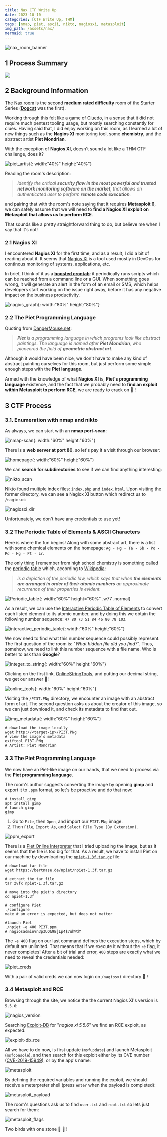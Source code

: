 ```yaml
---
title: Nax CTF Write Up
date: 2023-10-10
categories: [CTF Write Up, THM]
tags: [nmap, piet, ascii, nikto, nagiosxi, metasploit]
img_path: /assets/nax/
mermaid: true
---
```

![nax_room_banner](nax_banner.png)

## 1 Process Summary

[![](https://mermaid.ink/img/pako:eNpNksFq20AQhl9l2V4UiFPHJXHQIaBIChVtbSPJ0MBettqRvFiaFasVdbH9Irn03LfrI3QkN0GX5Wf_b5Z_ZvbIC6OA-7yszc9iJ61jX1OBAotadl0EJbOgWOes2YP_oZzP2cT6Uffw7s3n5VCn1a0XY9-AlU4bvPJ9f8AGY-FtwGqjdMHiGhpA1wlM0EEFllSQhUky5e-8bPsUJWkc5us0iTOBHzUqONy0u5Y0ykqb7qCHEgo5VNx7n5MoilfsreqFuE3yKb_ZrKoJt_SCPA_CLyzbps9BGAtcjY-x7wkriOkm7IOXrtc5C8IwzigC-_v79c94vDNj07OZocT_5ezxhI2kkKj3zgg8UfMXbjFy92NY4syp0g1xrQZH0PICLUenASe7tjZ6cB4E8mtOU22kVrSuIyVhgrsdzVFwn6SSdi-4wDNxsncm-4UF953t4Zr3rZIOIi0rKxvul7Lu6BaUdsZ-u-x__Abnf9IItjU?type=png)](https://mermaid.live/edit#pako:eNpNksFq20AQhl9l2V4UiFPHJXHQIaBIChVtbSPJ0MBettqRvFiaFasVdbH9Irn03LfrI3QkN0GX5Wf_b5Z_ZvbIC6OA-7yszc9iJ61jX1OBAotadl0EJbOgWOes2YP_oZzP2cT6Uffw7s3n5VCn1a0XY9-AlU4bvPJ9f8AGY-FtwGqjdMHiGhpA1wlM0EEFllSQhUky5e-8bPsUJWkc5us0iTOBHzUqONy0u5Y0ykqb7qCHEgo5VNx7n5MoilfsreqFuE3yKb_ZrKoJt_SCPA_CLyzbps9BGAtcjY-x7wkriOkm7IOXrtc5C8IwzigC-_v79c94vDNj07OZocT_5ezxhI2kkKj3zgg8UfMXbjFy92NY4syp0g1xrQZH0PICLUenASe7tjZ6cB4E8mtOU22kVrSuIyVhgrsdzVFwn6SSdi-4wDNxsncm-4UF953t4Zr3rZIOIi0rKxvul7Lu6BaUdsZ-u-x__Abnf9IItjU)

## 2 Background Information

The [Nax room](https://tryhackme.com/room/nax) is the second **medium rated difficulty** room of the Starter Series ([**Dogcat**](https://cspanias.github.io/posts/Dogcat-Write-Up-(2023)/) was the first). 

Working through this felt like a game of [Cluedo](https://en.wikipedia.org/wiki/Cluedo), in a sense that it did not require much pentest tooling usage, but mostly searching constantly for clues. Having said that, I did enjoy working on this room, as I learned a lot of new things such as the **Nagios XI** monitoring tool, some **chemistry**, and the abstract artist **Piet Mondrian**.

With the exception of **Nagios XI**, doesn't sound a lot like a THM CTF challenge, does it?

![piet_artist](piet_artist.png){: width:"40%" height:"40%"}

Reading the room's description:

>_Identify the critical **security flaw in the most powerful and trusted network monitoring software on the market**, that allows an authenticated user to perform **remote code execution**._

and pairing that with the room's note saying that it requires **Metasploit 6**, we can safely assume that we will need to **find a Nagios XI exploit on Metasploit that allows us to perform RCE**. 

That sounds like a pretty straightforward thing to do, but believe me when I say that it's not!

### 2.1 Nagios XI

I encountered **Nagios XI** for the first time, and as a result, I did a bit of reading about it. It seems that [Nagios XI](https://www.edureka.co/blog/nagios-tutorial/) is a tool used mostly in DevOps for continous monitoring of systems, applications, etc. 

In brief, I think of it as a **[boosted crontab](https://man7.org/linux/man-pages/man5/crontab.5.html)**: it periodically runs scripts which can be reached from a command line or a GUI. When something goes wrong, it will generate an alert in the form of an email or SMS, which helps developers start working on the issue right away, before it has any negative impact on the business productivity.

![nagios_graph](Nagios-Working-nagios-Tutorial-Edureka-3.png){: width:"80%" height:"80%"}

### 2.2 The Piet Programming Language

Quoting from [DangerMouse.net](https://www.dangermouse.net/esoteric/piet.html):
>_**Piet** is a programming language in which programs look like abstract paintings. The language is named after **Piet Mondrian**, who pioneered the field of **geometric abstract art**._

Although it would have been nice, we don't have to make any kind of abstract painting ourselves for this room, but just perform some simple enough steps with the **Piet language**.

Armed with the knowledge of what **Nagios XI** is, **Piet's programming language** existence, and the fact that we probably need to **find an exploit within Metasploit to perform RCE**, we are ready to crack on 🏃 !

## 3 CTF Process

### 3.1. Enumeration with nmap and nikto

As always, we can start with an **nmap port-scan**:

![nmap-scan](nmap-scan.png){: width:"60%" height:"60%"}

There is a **web server at port 80**, so let's pay it a visit through our browser:

![homepage](homepage.png){: width:"60%" height:"60%"}

We can **search for subdirectories** to see if we can find anything interesting:

![nikto_scan](nikto.png)

Nikto found multiple index files: `index.php` and `index.html`. Upon visiting the former directory, we can see a Nagiox XI button which redirect us to `/nagiosxi`:

![nagiosxi_dir](nagiosxi_dir.png)

Unfortunately, we don't have any credentials to use yet!

### 3.2 The Periodic Table of Elements & ASCII Characters

Here is where the fun begins! Along with some abstract art, there is a list with some chemical elements on the homepage:  `Ag - Hg - Ta - Sb - Po - Pd - Hg - Pt - Lr`. 

The only thing I remember from high school chemistry is something called the [periodic table](https://en.wikipedia.org/wiki/Periodic_table) which, according to [Wikipedia](https://en.wikipedia.org/wiki/Periodic_table):
>_is a depiction of the periodic law, which says that when **the elements are arranged in order of their atomic numbers** an approximate recurrence of their properties is evident._

![Periodic_table](https://upload.wikimedia.org/wikipedia/commons/thumb/8/89/Colour_18-col_PT_with_labels.png/1920px-Colour_18-col_PT_with_labels.png){: width:"60%" height="60%" .w77 .normal}

As a result, we can use the [Interactive Periodic Table of Elements](https://www.fishersci.co.uk/gb/en/periodic-table.html) to convert each listed element to its atomic number, and by doing this we obtain the following number sequence: `47 80 73 51 84 46 80 78 103`.

![interactive_periodic_table](interactive_periodic_table.jpg){: width:"60%" height:"60%"}

We now need to find what this number sequence could possibly represent. The first question of the room is: "_What hidden file did you find?_". Thus, somehow, we need to link this number sequence with a file name. Who is better to ask than **Google**?

![integer_to_string](integer_to_string.png){: width:"60%" height:"60%"}

Clicking on the first link, [OnlineStringTools](https://onlinestringtools.com/convert-decimal-to-string), and putting our decimal string, we get our answer 🍻!

![online_tools](online_tools_decimal_to_ascii_1.png){: width:"60%" height:"60%"}

Visiting the `/PI3T.PNg` directory, we encounter an image with an abstract form of art. The second question asks us about the creator of this image, so we can just download it, and check its metadata to find that out.

![img_metadata](pi3t_png_dir.png){: width:"60%" height:"60%"}

```shell
# download the image locally
wget http://<target-ip>/PI3T.PNg
# view the image's metadata
exiftool PI3T.PNg
# Artist: Piet Mondrian
```
### 3.3 The Piet Programming Language

We now have an Piet-like image on our hands, that we need to process via the **Piet programming language**.

The room's author suggests converting the image by opening **gimp** and export it to `.ppm` format, so let's be proactive and do that now:

```shell
# install gimp
apt install gimp
# launch gimp
gimp
```

1. Go to `File`, then `Open`, and import our `PI3T.PNg` image.
2. Then `File`, `Export As`, and `Select File Type (By Extension)`.

![ppm_export](ppm_export.png)

There is a [Piet Online Interpreter](https://bertnase.de/npiet/npiet-execute.php) that I tried uploading the image, but as it seems that the file is too big for that. As a result, we have to install Piet on our machine by downloading the [`npiet-1.3f.tar.gz`](https://bertnase.de/npiet/) file:

```shell
# download tar file
wget https://bertnase.de/npiet/npiet-1.3f.tar.gz

# extract the tar file
tar zvfx npiet-1.3f.tar.gz

# move into the piet's directory
cd npiet-1.3f

# configure Piet
./configure
make # an error is expected, but does not matter

#launch Piet
./npiet -e 400 PI3T.ppm
# nagiosadmin%n3p3UQ&9BjLp4$7uhWdY
``` 

The `-e 400` flag on our last command defines the execution steps, which by default are unlimited. That means that if we execute it without the `-e` flag, it never completes! After a bit of trial and error, `400` steps are exactly what we need to reveal the credentials needed:

![piet_creds](creds_piet.jpg)

With a pair of valid creds we can now login on `/nagiosxi` directory 🍻 !

### 3.4 Metasploit and RCE

Browsing through the site, we notice the the current Nagios XI's version is `5.5.6`:

![nagios_version](nagios_version.png)

Searching [Exploit-DB](https://www.exploit-db.com/) for "*nagios xi 5.5.6*" we find an RCE exploit, as expected:

![exploit-db_rce](exploit_db.png)

All we have to do now, is first update (`msfupdate`) and launch Metasploit (`msfconsole`), and then search for this exploit either by its CVE number ([CVE-2019-15949](https://nvd.nist.gov/vuln/detail/CVE-2019-15949)), or by the app's name:

![metasploit](metasploit.png)

By defining the required variables and running the exploit, we should receive a meterpreter shell (press `enter` when the payload is completed):

![metasploit_payload](metasploit_payload.png)

The room's questions ask us to find `user.txt` and `root.txt` so lets just search for them:

![metasploit_flags](metasploit_flags.jpg)

Two birds with one stone 🚩 🚩 !